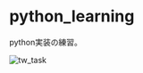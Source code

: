 # python_learning

python実装の練習。

![tw_task](https://user-images.githubusercontent.com/22868285/58103358-cb680b00-7c1d-11e9-898a-13ae5bb4f8bc.jpg)


